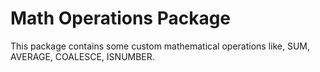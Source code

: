 # Math Operations Package

This package contains some custom mathematical operations like, SUM, AVERAGE, COALESCE, ISNUMBER.